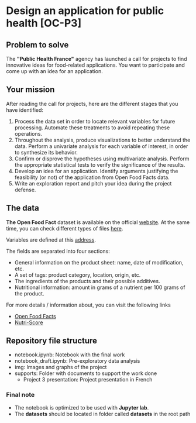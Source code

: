 # Design an application for public health [OC-P3]

## **Problem to solve**

The **"Public Health France"** agency has launched a call for projects to find innovative ideas for food-related applications. You want to participate and come up with an idea for an application.

## **Your mission**

After reading the call for projects, here are the different stages that you have identified:

1. Process the data set in order to locate relevant variables for future processing. Automate these treatments to avoid repeating these operations.
2. Throughout the analysis, produce visualizations to better understand the data. Perform a univariate analysis for each variable of interest, in order to synthesize its behavior.
3. Confirm or disprove the hypotheses using multivariate analysis. Perform the appropriate statistical tests to verify the significance of the results.
4. Develop an idea for an application. Identify arguments justifying the feasibility (or not) of the application from Open Food Facts data.
5. Write an exploration report and pitch your idea during the project defense.   

## **The data**

**The Open Food Fact** dataset is available on the official [website](https://static.openfoodfacts.org/data/en.openfoodfacts.org.products.csv). At the same time, you can check different types of files [here](https://world.openfoodfacts.org/data).

Variables are defined at this [address](https://world.openfoodfacts.org/data/data-fields.txt).

The fields are separated into four sections:

- General information on the product sheet: name, date of modification, etc.
- A set of tags: product category, location, origin, etc.
- The ingredients of the products and their possible additives.
- Nutritional information: amount in grams of a nutrient per 100 grams of the product.

For more details / information about, you can visit the following links
- [Open Food Facts](https://world.openfoodfacts.org/)
- [Nutri-Score](https://www.santepubliquefrance.fr/determinants-de-sante/nutrition-et-activite-physique/articles/nutri-score)

## **Repository file structure**

- notebook.ipynb: Notebook with the final work
- notebook_draft.ipynb: Pre-exploratory data analysis
- img: Images and graphs of the project
- supports: Folder with documents to support the work done
    - Project 3 presentation: Project presentation in French

### **Final note**

- The notebook is optimized to be used with **Jupyter lab**.
- The **datasets** should be located in folder called **datasets** in the root path